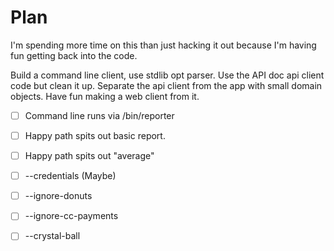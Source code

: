 # Plan
I'm spending more time on this than just hacking it out because I'm having fun getting back into the code.

Build a command line client, use stdlib opt parser.
Use the API doc api client code but clean it up.
Separate the api client from the app with small domain objects.
Have fun making a web client from it.

- [ ] Command line runs via /bin/reporter
- [ ] Happy path spits out basic report.
- [ ] Happy path spits out "average"
- [ ] --credentials (Maybe)
- [ ] --ignore-donuts
- [ ] --ignore-cc-payments
- [ ] --crystal-ball

